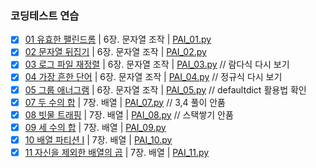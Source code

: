 ### 코딩테스트 연습

- [x] [01 유효한 팰린드롬](https://leetcode.com/problems/valid-palindrome/) | 6장. 문자열 조작 | [PAI_01.py](/PAI/PAI_01.py)
- [x] [02 문자열 뒤집기](https://leetcode.com/problems/reverse-string/) | 6장. 문자열 조작 | [PAI_02.py](/PAI/PAI_02.py)
- [x] [03 로그 파일 재정렬](https://leetcode.com/problems/reorder-data-in-log-files/) | 6장. 문자열 조작 | [PAI_03.py](/PAI/PAI_03.py) // 람다식 다시 보기
- [x] [04 가장 흔한 단어](https://leetcode.com/problems/most-common-word/) | 6장. 문자열 조작 | [PAI_04.py](/PAI/PAI_04.py) // 정규식 다시 보기
- [x] [05 그룹 애너그램](https://leetcode.com/problems/group-anagrams/) | 6장. 문자열 조작 | [PAI_05.py](/PAI/PAI_05.py) // defaultdict 활용법 확인
- [x] [07 두 수의 합](https://leetcode.com/problems/two-sum/) | 7장. 배열 | [PAI_07.py](/PAI/PAI_07.py) // 3,4 풀이 안품
- [x] [08 빗물 트래핑](https://leetcode.com/problems/trapping-rain-water/) | 7장. 배열 | [PAI_08.py](/PAI/PAI_08.py) //  스택쌓기 안품
- [x] [09 세 수의 합](https://leetcode.com/problems/3sum/) | 7장. 배열 | [PAI_09.py](/PAI/PAI_09.py)
- [x] [10 배열 파티션 I](https://leetcode.com/problems/array-partition/) | 7장. 배열 | [PAI_10.py](/PAI/PAI_10.py)
- [x] [11 자신을 제외한 배열의 곱](https://leetcode.com/problems/product-of-array-except-self/) | 7장. 배열 | [PAI_11.py](/PAI/PAI_10.py)